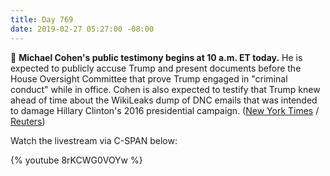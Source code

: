 ```yaml
---
title: Day 769
date: 2019-02-27 05:27:00 -08:00
---
```


🚨 **Michael Cohen's public testimony begins at 10 a.m. ET today.** He is expected to publicly accuse Trump and present documents before the House Oversight Committee that prove Trump engaged in "criminal conduct" while in office. Cohen is also expected to testify that Trump knew ahead of time about the WikiLeaks dump of DNC emails that was intended to damage Hillary Clinton's 2016 presidential campaign. ([New York Times](https://www.nytimes.com/2019/02/26/us/politics/michael-cohen-trump-congress.html) / [Reuters](https://www.reuters.com/article/us-usa-trump-russia-cohen-idUSKCN1QG0IZ))

Watch the livestream via C-SPAN below:

{% youtube 8rKCWG0VOYw %}